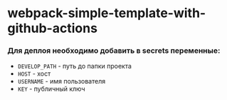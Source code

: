 # webpack-simple-template-with-github-actions
### Для деплоя необходимо добавить в secrets переменные:
  - `DEVELOP_PATH` - путь до папки проекта
  - `HOST` - хост
  - `USERNAME` - имя пользователя
  - `KEY` - публичный ключ
